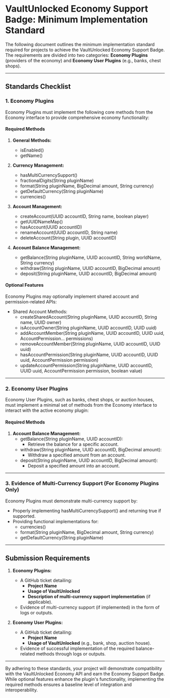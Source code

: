 # VaultUnlocked Economy Support Badge: Minimum Implementation Standard

The following document outlines the minimum implementation standard required for projects to achieve the VaultUnlocked Economy Support Badge. The requirements are divided into two categories: **Economy Plugins** (providers of the economy) and **Economy User Plugins** (e.g., banks, chest shops).

---

## **Standards Checklist**

### **1. Economy Plugins**
Economy Plugins must implement the following core methods from the Economy interface to provide comprehensive economy functionality:

#### **Required Methods**
1. **General Methods:**
    - isEnabled()
    - getName()

2. **Currency Management:**
    - hasMultiCurrencySupport()
    - fractionalDigits(String pluginName)
    - format(String pluginName, BigDecimal amount, String currency)
    - getDefaultCurrency(String pluginName)
    - currencies()

3. **Account Management:**
    - createAccount(UUID accountID, String name, boolean player)
    - getUUIDNameMap()
    - hasAccount(UUID accountID)
    - renameAccount(UUID accountID, String name)
    - deleteAccount(String plugin, UUID accountID)

4. **Account Balance Management:**
    - getBalance(String pluginName, UUID accountID, String worldName, String currency)
    - withdraw(String pluginName, UUID accountID, BigDecimal amount)
    - deposit(String pluginName, UUID accountID, BigDecimal amount)

#### **Optional Features**
Economy Plugins may optionally implement shared account and permission-related APIs:
- Shared Account Methods:
    - createSharedAccount(String pluginName, UUID accountID, String name, UUID owner)
    - isAccountOwner(String pluginName, UUID accountID, UUID uuid)
    - addAccountMember(String pluginName, UUID accountID, UUID uuid, AccountPermission... permissions)
    - removeAccountMember(String pluginName, UUID accountID, UUID uuid)
    - hasAccountPermission(String pluginName, UUID accountID, UUID uuid, AccountPermission permission)
    - updateAccountPermission(String pluginName, UUID accountID, UUID uuid, AccountPermission permission, boolean value)

---

### **2. Economy User Plugins**
Economy User Plugins, such as banks, chest shops, or auction houses, must implement a minimal set of methods from the Economy interface to interact with the active economy plugin:

#### **Required Methods**

1. **Account Balance Management:**
    - getBalance(String pluginName, UUID accountID):
        - Retrieve the balance for a specific account.
    - withdraw(String pluginName, UUID accountID, BigDecimal amount):
        - Withdraw a specified amount from an account.
    - deposit(String pluginName, UUID accountID, BigDecimal amount):
        - Deposit a specified amount into an account.

---

### **3. Evidence of Multi-Currency Support (For Economy Plugins Only)**
Economy Plugins must demonstrate multi-currency support by:
- Properly implementing hasMultiCurrencySupport() and returning true if supported.
- Providing functional implementations for:
    - currencies()
    - format(String pluginName, BigDecimal amount, String currency)
    - getDefaultCurrency(String pluginName)

---

## **Submission Requirements**
1. **Economy Plugins:**
    - A GitHub ticket detailing:
        - **Project Name**
        - **Usage of VaultUnlocked**
        - **Description of multi-currency support implementation** (if applicable).
    - Evidence of multi-currency support (if implemented) in the form of logs or outputs.

2. **Economy User Plugins:**
    - A GitHub ticket detailing:
        - **Project Name**
        - **Usage of VaultUnlocked** (e.g., bank, shop, auction house).
    - Evidence of successful implementation of the required balance-related methods through logs or outputs.

---

By adhering to these standards, your project will demonstrate compatibility with the VaultUnlocked Economy API and earn the Economy Support Badge. While optional features enhance the plugin's functionality, implementing the required methods ensures a baseline level of integration and interoperability.